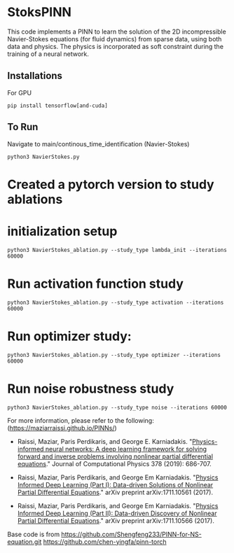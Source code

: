 # StoksPINN
This code implements a PINN to learn the solution of the 2D incompressible Navier-Stokes equations (for fluid dynamics) from sparse data, using both data and physics. The physics is incorporated as soft constraint during the training of a neural network.

## Installations 
For GPU
```
pip install tensorflow[and-cuda]
```

## To Run
Navigate to main/continous_time_identification (Navier-Stokes)
```
python3 NavierStokes.py
```

# Created a pytorch version to study ablations
# initialization setup
```
python3 NavierStokes_ablation.py --study_type lambda_init --iterations 60000
```

# Run activation function study
```
python3 NavierStokes_ablation.py --study_type activation --iterations 60000
```
# Run optimizer study:
```
python3 NavierStokes_ablation.py --study_type optimizer --iterations 60000
```
# Run noise robustness study
```
python3 NavierStokes_ablation.py --study_type noise --iterations 60000
```
For more information, please refer to the following: (https://maziarraissi.github.io/PINNs/)

  - Raissi, Maziar, Paris Perdikaris, and George E. Karniadakis. "[Physics-informed neural networks: A deep learning framework for solving forward and inverse problems involving nonlinear partial differential equations](https://www.sciencedirect.com/science/article/pii/S0021999118307125)." Journal of Computational Physics 378 (2019): 686-707.

  - Raissi, Maziar, Paris Perdikaris, and George Em Karniadakis. "[Physics Informed Deep Learning (Part I): Data-driven Solutions of Nonlinear Partial Differential Equations](https://arxiv.org/abs/1711.10561)." arXiv preprint arXiv:1711.10561 (2017).

  - Raissi, Maziar, Paris Perdikaris, and George Em Karniadakis. "[Physics Informed Deep Learning (Part II): Data-driven Discovery of Nonlinear Partial Differential Equations](https://arxiv.org/abs/1711.10566)." arXiv preprint arXiv:1711.10566 (2017).
    
Base code is from 
https://github.com/Shengfeng233/PINN-for-NS-equation.git
https://github.com/chen-yingfa/pinn-torch
